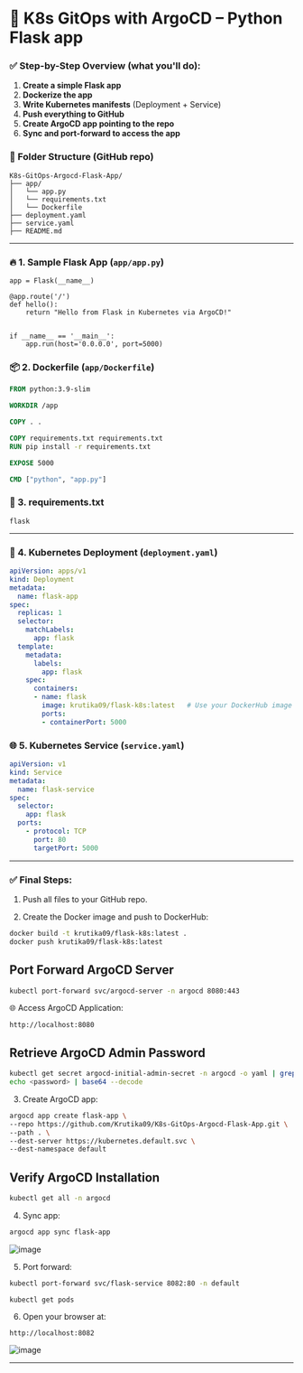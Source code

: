 # 🚀 K8s GitOps with ArgoCD –  Python Flask app


### ✅ Step-by-Step Overview (what you'll do):

1. **Create a simple Flask app**
2. **Dockerize the app**
3. **Write Kubernetes manifests** (Deployment + Service)
4. **Push everything to GitHub**
5. **Create ArgoCD app pointing to the repo**
6. **Sync and port-forward to access the app**

### 📁 Folder Structure (GitHub repo)

```
K8s-GitOps-Argocd-Flask-App/
├── app/
│   └── app.py
│   └── requirements.txt
│   └── Dockerfile
├── deployment.yaml
├── service.yaml
├── README.md
```

---

### 🔥 1. Sample Flask App (`app/app.py`)

```pythonfrom flask import Flask
app = Flask(__name__)

@app.route('/')
def hello():
    return "Hello from Flask in Kubernetes via ArgoCD!"


if __name__ == '__main__':
    app.run(host='0.0.0.0', port=5000)
```

### 📦 2. Dockerfile (`app/Dockerfile`)

```Dockerfile
FROM python:3.9-slim

WORKDIR /app

COPY . .

COPY requirements.txt requirements.txt
RUN pip install -r requirements.txt

EXPOSE 5000

CMD ["python", "app.py"]

```


### 📃 3. requirements.txt

```
flask
```

---

### 🚀 4. Kubernetes Deployment (`deployment.yaml`)

```yaml
apiVersion: apps/v1
kind: Deployment
metadata:
  name: flask-app
spec:
  replicas: 1
  selector:
    matchLabels:
      app: flask
  template:
    metadata:
      labels:
        app: flask
    spec:
      containers:
      - name: flask
        image: krutika09/flask-k8s:latest   # Use your DockerHub image
        ports:
        - containerPort: 5000
```


### 🌐 5. Kubernetes Service (`service.yaml`)

```yaml
apiVersion: v1
kind: Service
metadata:
  name: flask-service
spec:
  selector:
    app: flask
  ports:
    - protocol: TCP
      port: 80
      targetPort: 5000
```

---

### ✅ Final Steps:

1. Push all files to your GitHub repo.

2. Create the Docker image and push to DockerHub:

```bash
docker build -t krutika09/flask-k8s:latest .
docker push krutika09/flask-k8s:latest
```


## Port Forward ArgoCD Server
```sh
kubectl port-forward svc/argocd-server -n argocd 8080:443
```

🌐 Access ArgoCD Application:
```
http://localhost:8080
```

## Retrieve ArgoCD Admin Password
```sh
kubectl get secret argocd-initial-admin-secret -n argocd -o yaml | grep password
echo <password> | base64 --decode
```

3. Create ArgoCD app:

```bash
argocd app create flask-app \
--repo https://github.com/Krutika09/K8s-GitOps-Argocd-Flask-App.git \
--path . \
--dest-server https://kubernetes.default.svc \
--dest-namespace default
```
## Verify ArgoCD Installation
```sh
kubectl get all -n argocd
```

4. Sync app:

```bash
argocd app sync flask-app
```

![image](https://github.com/user-attachments/assets/809a8591-3f47-4cff-9776-19e78ed0071e)


5. Port forward:

```bash
kubectl port-forward svc/flask-service 8082:80 -n default
```
```
kubectl get pods
```

6. Open your browser at:

```
http://localhost:8082
```
![image](https://github.com/user-attachments/assets/f9ed5193-8037-4477-9479-fd67fc584a12)

---
